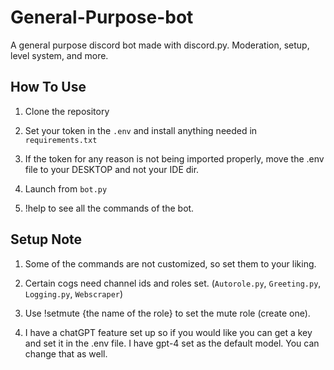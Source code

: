 # General-Purpose-bot
A general purpose discord bot made with discord.py.
Moderation, setup, level system, and more.

## How To Use
1. Clone the repository

2. Set your token in the ```.env``` and install anything needed in ```requirements.txt```

3. If the token for any reason is not being imported properly, move the .env file to your DESKTOP and not your IDE dir.

4. Launch from ```bot.py```

5. !help to see all the commands of the bot.


## Setup Note
1. Some of the commands are not customized, so set them to your liking.

2. Certain cogs need channel ids and roles set. (```Autorole.py```, ```Greeting.py```, ```Logging.py```, ```Webscraper```)

3. Use !setmute {the name of the role} to set the mute role (create one).

4. I have a chatGPT feature set up so if you would like you can get a key and set it in the .env file. I have gpt-4 set as the default model. You can change that as well.